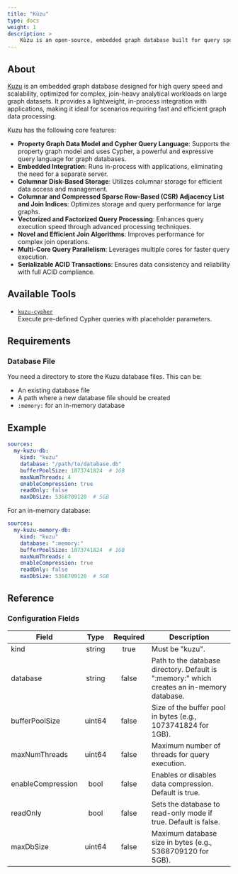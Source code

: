 ```yaml
---
title: "Kùzu"
type: docs
weight: 1
description: > 
    Kùzu is an open-source, embedded graph database built for query speed and scalability, optimized for complex join-heavy analytical workloads using the Cypher query language.
---
```


## About

[Kuzu](https://kuzudb.com/) is an embedded graph database designed for high query speed and scalability, optimized for complex, join-heavy analytical workloads on large graph datasets. It provides a lightweight, in-process integration with applications, making it ideal for scenarios requiring fast and efficient graph data processing.

Kuzu has the following core features:

- **Property Graph Data Model and Cypher Query Language**: Supports the property graph model and uses Cypher, a powerful and expressive query language for graph databases.
- **Embedded Integration**: Runs in-process with applications, eliminating the need for a separate server.
- **Columnar Disk-Based Storage**: Utilizes columnar storage for efficient data access and management.
- **Columnar and Compressed Sparse Row-Based (CSR) Adjacency List and Join Indices**: Optimizes storage and query performance for large graphs.
- **Vectorized and Factorized Query Processing**: Enhances query execution speed through advanced processing techniques.
- **Novel and Efficient Join Algorithms**: Improves performance for complex join operations.
- **Multi-Core Query Parallelism**: Leverages multiple cores for faster query execution.
- **Serializable ACID Transactions**: Ensures data consistency and reliability with full ACID compliance.


## Available Tools

- [`kuzu-cypher`](../tools/kuzu/kuzu-cypher.md)  
  Execute pre-defined Cypher queries with placeholder parameters.

## Requirements

### Database File

You need a directory to store the Kuzu database files. This can be:

- An existing database file
- A path where a new database file should be created
- `:memory:` for an in-memory database

## Example

```yaml
sources:
  my-kuzu-db:
    kind: "kuzu"
    database: "/path/to/database.db"
    bufferPoolSize: 1073741824  # 1GB
    maxNumThreads: 4
    enableCompression: true
    readOnly: false
    maxDbSize: 5368709120  # 5GB
```

For an in-memory database:

```yaml
sources:
  my-kuzu-memory-db:
    kind: "kuzu"
    database: ":memory:"
    bufferPoolSize: 1073741824  # 1GB
    maxNumThreads: 4
    enableCompression: true
    readOnly: false
    maxDbSize: 5368709120  # 5GB
```

## Reference

### Configuration Fields

| **Field**          | **Type** | **Required** | **Description**                                                                 |
|--------------------|:--------:|:------------:|---------------------------------------------------------------------------------|
| kind               | string   | true         | Must be "kuzu".                                                                 |
| database           | string   | false        | Path to the database directory. Default is ":memory:" which creates an in-memory database. |
| bufferPoolSize     | uint64   | false        | Size of the buffer pool in bytes (e.g., 1073741824 for 1GB).                    |
| maxNumThreads      | uint64   | false        | Maximum number of threads for query execution.                                   |
| enableCompression  | bool     | false        | Enables or disables data compression. Default is true.                           |
| readOnly           | bool     | false        | Sets the database to read-only mode if true. Default is false.                   |
| maxDbSize          | uint64   | false        | Maximum database size in bytes (e.g., 5368709120 for 5GB).                      |
